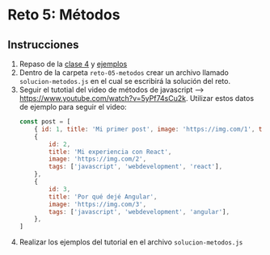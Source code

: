 # Reto 5: Métodos

## Instrucciones

1. Repaso de la [clase 4](/clases/clase-05-metodos/README.md) y [ejemplos](/clases/clase-05-metodos/ejemplos.js)
2. Dentro de la carpeta `reto-05-metodos` crear un archivo llamado `solucion-metodos.js` en el cual se escribirá la solución del reto.
3. Seguir el tutotial del video de métodos de javascript --> https://www.youtube.com/watch?v=5yPf74sCu2k.
   Utilizar estos datos de ejemplo para seguir el video:
    ```javascript
    const post = [
        { id: 1, title: 'Mi primer post', image: 'https://img.com/1', tags: ['javascript', 'webdevelopment'] },
        {
            id: 2,
            title: 'Mi experiencia con React',
            image: 'https://img.com/2',
            tags: ['javascript', 'webdevelopment', 'react'],
        },
        {
            id: 3,
            title: 'Por qué dejé Angular',
            image: 'https://img.com/3',
            tags: ['javascript', 'webdevelopment', 'angular'],
        },
    ]
    ```
4. Realizar los ejemplos del tutorial en el archivo `solucion-metodos.js`
